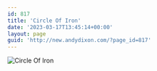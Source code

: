 ```yaml
---
id: 817
title: 'Circle Of Iron'
date: '2023-03-17T13:45:14+00:00'
layout: page
guid: 'http://new.andydixon.com/?page_id=817'
---
```


![Circle Of Iron](https://i0.wp.com/assets.g8x2.ldn.idrivee2-23.com/posters/Circle%20Of%20Iron%2001.jpg?w=1200&ssl=1 "Circle Of Iron")